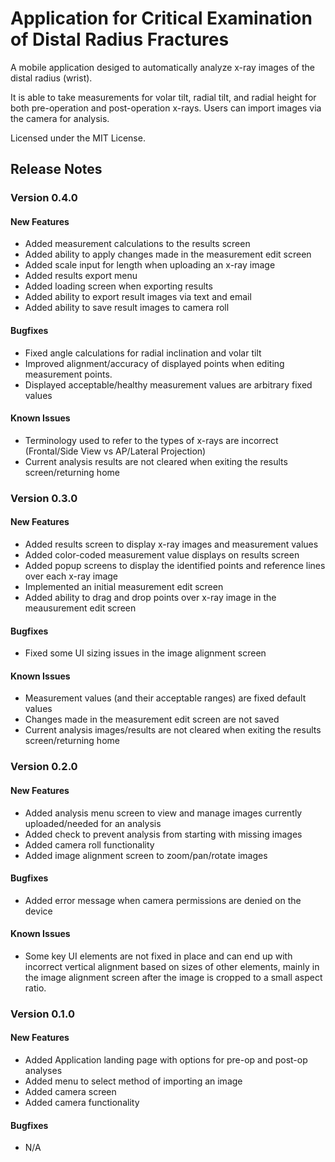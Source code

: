 # Application for Critical Examination of Distal Radius Fractures

A mobile application desiged to automatically analyze x-ray images of the distal radius (wrist).

It is able to take measurements for volar tilt, radial tilt, and radial height for both pre-operation and post-operation x-rays.
Users can import images via the camera for analysis. 

Licensed under the MIT License.

## Release Notes

### Version 0.4.0

#### New Features

- Added measurement calculations to the results screen
- Added ability to apply changes made in the measurement edit screen
- Added scale input for length when uploading an x-ray image
- Added results export menu
- Added loading screen when exporting results
- Added ability to export result images via text and email
- Added ability to save result images to camera roll

#### Bugfixes

- Fixed angle calculations for radial inclination and volar tilt
- Improved alignment/accuracy of displayed points when editing measurement points.
- Displayed acceptable/healthy measurement values are arbitrary fixed values

#### Known Issues

- Terminology used to refer to the types of x-rays are incorrect (Frontal/Side View vs AP/Lateral Projection)
- Current analysis results are not cleared when exiting the results screen/returning home

### Version 0.3.0

#### New Features

- Added results screen to display x-ray images and measurement values
- Added color-coded measurement value displays on results screen
- Added popup screens to display the identified points and reference lines over each x-ray image
- Implemented an initial measurement edit screen
- Added ability to drag and drop points over x-ray image in the meausurement edit screen

#### Bugfixes

- Fixed some UI sizing issues in the image alignment screen

#### Known Issues

- Measurement values (and their acceptable ranges) are fixed default values
- Changes made in the measurement edit screen are not saved
- Current analysis images/results are not cleared when exiting the results screen/returning home

### Version 0.2.0

#### New Features

- Added analysis menu screen to view and manage images currently uploaded/needed for an analysis
- Added check to prevent analysis from starting with missing images
- Added camera roll functionality
- Added image alignment screen to zoom/pan/rotate images

#### Bugfixes

- Added error message when camera permissions are denied on the device

#### Known Issues

- Some key UI elements are not fixed in place and can end up with incorrect vertical alignment based on sizes of other elements, mainly in the image alignment screen after the image is cropped to a small aspect ratio.

### Version 0.1.0

#### New Features

- Added Application landing page with options for pre-op and post-op analyses
- Added menu to select method of importing an image
- Added camera screen 
- Added camera functionality

#### Bugfixes

- N/A

